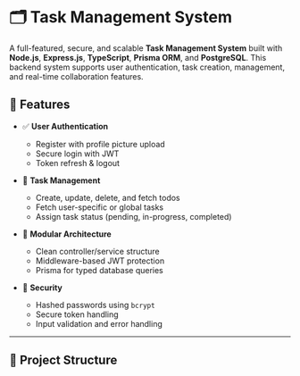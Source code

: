# 🗂️ Task Management System

A full-featured, secure, and scalable **Task Management System** built with **Node.js**, **Express.js**, **TypeScript**, **Prisma ORM**, and **PostgreSQL**. This backend system supports user authentication, task creation, management, and real-time collaboration features.

## 🚀 Features

- ✅ **User Authentication**

  - Register with profile picture upload
  - Secure login with JWT
  - Token refresh & logout

- 🧩 **Task Management**

  - Create, update, delete, and fetch todos
  - Fetch user-specific or global tasks
  - Assign task status (pending, in-progress, completed)

- 🧱 **Modular Architecture**

  - Clean controller/service structure
  - Middleware-based JWT protection
  - Prisma for typed database queries

- 🔐 **Security**
  - Hashed passwords using `bcrypt`
  - Secure token handling
  - Input validation and error handling

---

## 📁 Project Structure
